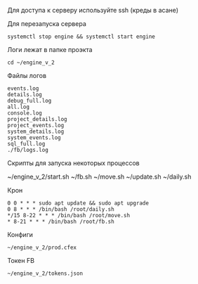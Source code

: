
Для доступа к серверу используйте ssh (креды в асане)

Для перезапуска сервера

    systemctl stop engine && systemctl start engine

Логи лежат в папке проэкта

    cd ~/engine_v_2
  
  Файлы логов
  

    events.log
    details.log
    debug_full.log
    all.log
    console.log
    project_details.log
    project_events.log
    system_details.log
    system_events.log
    sql_full.log
    ./fb/logs.log
   
   Скрипты для запуска некоторых процессов

   ~/engine_v_2/start.sh
   ~/fb.sh
   ~/move.sh
   ~/update.sh
   ~/daily.sh

Крон

    0 0 * * * sudo apt update && sudo apt upgrade  
    0 8 * * * /bin/bash /root/daily.sh  
    */15 8-22 * * * /bin/bash /root/move.sh  
    * 8-21 * * * /bin/bash /root/fb.sh

Конфиги

   

    ~/engine_v_2/prod.cfex

 
 Токен FB
 

    ~/engine_v_2/tokens.json

 
